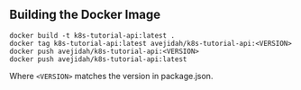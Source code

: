 ## Building the Docker Image

```
docker build -t k8s-tutorial-api:latest .
docker tag k8s-tutorial-api:latest avejidah/k8s-tutorial-api:<VERSION>
docker push avejidah/k8s-tutorial-api:<VERSION>
docker push avejidah/k8s-tutorial-api:latest
```

Where `<VERSION>` matches the version in package.json.

